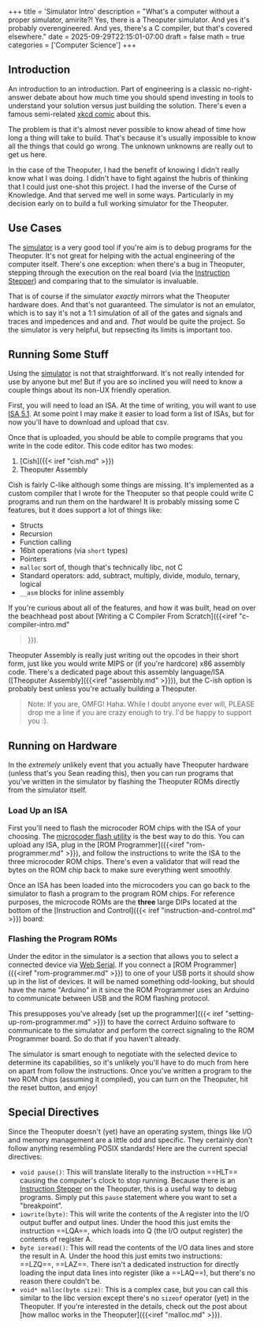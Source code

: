 +++
title = 'Simulator Intro'
description = "What's a computer without a proper simulator, amirite?! Yes, there is a Theoputer simulator. And yes it's probably overengineered. And yes, there's a C compiler, but that's covered elsewhere."
date = 2025-09-29T22:15:01-07:00
draft = false
math = true
categories = ['Computer Science']
+++

## Introduction

An introduction to an introduction. Part of engineering is a classic
no-right-answer debate about how much time you should spend investing
in tools to understand your solution versus just building the
solution. There's even a famous semi-related
[xkcd comic](https://xkcd.com/1205/) about this.

The problem is that it's almost never possible to know ahead of time
how long a thing will take to build. That's because it's usually
impossible to know all the things that could go wrong. The unknown
unknowns are really out to get us here.

In the case of the Theoputer, I had the benefit of knowing I didn't
really know what I was doing. I didn't have to fight against the
hubris of thinking that I could just one-shot this project. I had the
inverse of the Curse of Knowledge. And that served me well in some
ways. Particularly in my decision early on to build a full working
simulator for the Theoputer.

## Use Cases

The [simulator](/simulator) is a very good tool if you're aim is to
debug programs for the Theoputer. It's not great for helping with the
actual engineering of the computer itself. There's one exception: when
there's a bug in Theoputer, stepping through the execution on the real
board (via the
[Instruction Stepper](/posts/clock-extras#instruction-stepper)) and
comparing that to the simulator is invaluable.

That is of course if the simulator *exactly* mirrors what the
Theoputer hardware does. And that's not guaranteed. The simulator is
not an emulator, which is to say it's not a 1:1 simulation of all of
the gates and signals and traces and impedences and and and. *That*
would be quite the project. So the simulator is very helpful, but
repsecting its limits is important too.

## Running Some Stuff

Using the [simulator](/simulator) is not that straightforward. It's
not really intended for use by anyone but me! But if you are so
inclined you will need to know a couple things about its non-UX
friendly operation.

First, you will need to load an ISA. At the time of writing, you will
want to use [ISA 5.1](/isa/ISA-V5.1.csv). At some point I may make it
easier to load form a list of ISAs, but for now you'll have to
download and upload that csv.

Once that is uploaded, you should be able to compile programs that you
write in the code editor. This code editor has two modes:

1. [Cish]({{< iref "cish.md" >}})
1. Theoputer Assembly

Cish is fairly C-like although some things are missing. It's
implemented as a custom compiler that I wrote for the Theoputer so
that people could write C programs and run them on the hardware! It is
probably missing some C features, but it does support a lot of things
like:

- Structs
- Recursion
- Function calling
- 16bit operations (via `short` types)
- Pointers
- `malloc` sort of, though that's technically libc, not C
- Standard operators: add, subtract, multiply, divide, modulo, ternary, logical
- `__asm` blocks for inline assembly

If you're curious about all of the features, and how it was built,
head on over the beachhead post about
[Writing a C Compiler From Scratch]({{<iref "c-compiler-intro.md"
>}}).

Theoputer Assembly is really just writing out the opcodes in their
short form, just like you would write MIPS or (if you're hardcore) x86
assembly code. There's a dedicated page about this assembly
language/ISA ([Theoputer Assembly]({{<iref "assembly.md" >}})), but
the C-ish option is probably best unless you're actually building a
Theoputer.

> Note: If you are, OMFG! Haha. While I doubt anyone ever will, PLEASE
  drop me a line if you are crazy enough to try. I'd be happy to
  support you :).

## Running on Hardware

In the *extremely* unlikely event that you actually have Theoputer
hardware (unless that's you Sean reading this), then you can run
programs that you've written in the simulator by flashing the
Theoputer ROMs directly from the simulator itself.

### Load Up an ISA

First you'll need to flash the microcoder ROM chips with the ISA of
your choosing. The [microcoder flash utility](/simulator/programmer)
is the best way to do this. You can upload any ISA, plug in the
[ROM Programmer]({{<iref "rom-programmer.md" >}}), and follow the
instructions to write the ISA to the three microcoder ROM
chips. There's even a validator that will read the bytes on the ROM
chip back to make sure everything went smoothly.

Once an ISA has been loaded into the microcoders you can go back to
the simulator to flash a program to the program ROM chips. For
reference purposes, the microcode ROMs are the **three** large DIPs
located at the bottom of the [Instruction and Control]({{< iref
"instruction-and-control.md" >}}) board:

<kicanvas-embed
    src="/pcb/Instruction and Control V8.20250912.kicad_pcb"
    layers="Edge.Cuts, F.Fab, F.SilkS, Holes"
    controls="basic+"></kicanvas-embed>

### Flashing the Program ROMs

Under the editor in the simulator is a section that allows you to
select a connected device via
[Web Serial](https://developer.mozilla.org/en-US/docs/Web/API/Web_Serial_API). If
you connect a [ROM Programmer]({{<iref "rom-programmer.md" >}}) to one
of your USB ports it should show up in the list of devices. It will be
named something odd-looking, but should have the name "Arduino" in it
since the ROM Programmer uses an Arduino to communicate between USB
and the ROM flashing protocol.

This presupposes you've already [set up the programmer]({{< iref
"setting-up-rom-programmer.md" >}}) to have the correct Arduino
software to communicate to the simulator and perform the correct
signaling to the ROM Programmer board. So do that if you haven't
already.

The simulator is smart enough to negotiate with the selected device to
determine its capabilities, so it's unlikely you'll have to do much
from here on apart from follow the instructions. Once you've written a
program to the two ROM chips (assuming it compiled), you can turn on
the Theoputer, hit the reset button, and enjoy!

## Special Directives

Since the Theoputer doesn't (yet) have an operating system, things
like I/O and memory management are a little odd and specific. They
certainly don't follow anything resembling POSIX standards! Here are
the current special directives:

- `void pause()`: This will translate literally to the instruction
  ==HLT== causing the computer's clock to stop running. Because there
  is an [Instruction Stepper](/posts/clock-extras#instruction-stepper)
  on the Theoputer, this is a useful way to debug programs. Simply put
  this `pause` statement where you want to set a "breakpoint".
- `iowrite(byte)`: This will write the contents of the A register into
  the I/O output buffer and output lines. Under the hood this just
  emits the instruction ==LQA==, which loads into Q (the I/O output
  register) the contents of register A.
- `byte ioread()`: This will read the contents of the I/O data lines
  and store the result in A. Under the hood this just emits two
  instructions: ==LZQ==, ==LAZ==. There isn't a dedicated instruction
  for directly loading the input data lines into register (like a
  ==LAQ==), but there's no reason there couldn't be.
- `void* malloc(byte size)`: This is a complex case, but you can call
  this similar to the libc version except there's no `sizeof` operator
  (yet) in the Theoputer. If you're interested in the details, check
  out the post about [how malloc works in the Theoputer]({{<iref
  "malloc.md" >}}).
